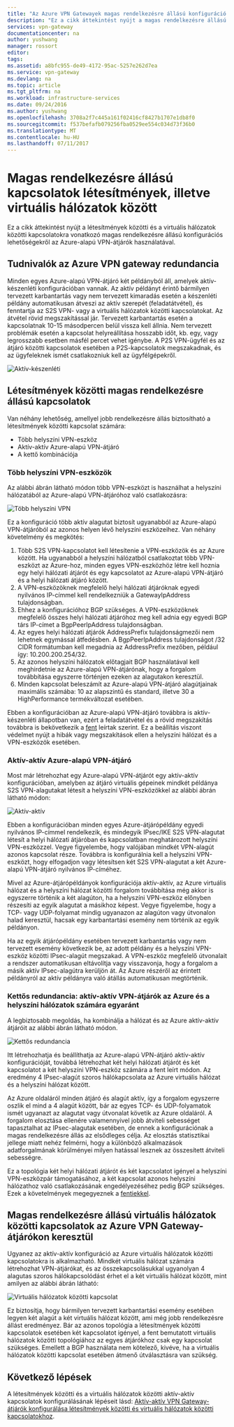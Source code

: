 ```yaml
---
title: "Az Azure VPN Gatewayek magas rendelkezésre állású konfiguráció áttekintése |} Microsoft Docs"
description: "Ez a cikk áttekintést nyújt a magas rendelkezésre állású konfigurációs lehetőségekről az Azure-alapú VPN-átjárók használatával."
services: vpn-gateway
documentationcenter: na
author: yushwang
manager: rossort
editor: 
tags: 
ms.assetid: a8bfc955-de49-4172-95ac-5257e262d7ea
ms.service: vpn-gateway
ms.devlang: na
ms.topic: article
ms.tgt_pltfrm: na
ms.workload: infrastructure-services
ms.date: 09/24/2016
ms.author: yushwang
ms.openlocfilehash: 3708a2f7c445a161f02416cf8427b1707e1db8f0
ms.sourcegitcommit: f537befafb079256fba0529ee554c034d73f36b0
ms.translationtype: MT
ms.contentlocale: hu-HU
ms.lasthandoff: 07/11/2017
---
```

# <a name="highly-available-cross-premises-and-vnet-to-vnet-connectivity"></a>Magas rendelkezésre állású kapcsolatok létesítmények, illetve virtuális hálózatok között
Ez a cikk áttekintést nyújt a létesítmények közötti és a virtuális hálózatok közötti kapcsolatokra vonatkozó magas rendelkezésre állású konfigurációs lehetőségekről az Azure-alapú VPN-átjárók használatával.

## <a name = "activestandby"></a>Tudnivalók az Azure VPN gateway redundancia
Minden egyes Azure-alapú VPN-átjáró két példányból áll, amelyek aktív-készenléti konfigurációban vannak. Az aktív példányt érintő bármilyen tervezett karbantartás vagy nem tervezett kimaradás esetén a készenléti példány automatikusan átveszi az aktív szerepét (feladatátvétel), és fenntartja az S2S VPN- vagy a virtuális hálózatok közötti kapcsolatokat. Az átvétel rövid megszakítással jár. Tervezett karbantartás esetén a kapcsolatnak 10-15 másodpercen belül vissza kell állnia. Nem tervezett problémák esetén a kapcsolat helyreállítása hosszabb időt, kb. egy, vagy legrosszabb esetben másfél percet vehet igénybe. A P2S VPN-ügyfél és az átjáró közötti kapcsolatok esetében a P2S-kapcsolatok megszakadnak, és az ügyfeleknek ismét csatlakozniuk kell az ügyfélgépekről.

![Aktív-készenléti](./media/vpn-gateway-highlyavailable/active-standby.png)

## <a name="highly-available-cross-premises-connectivity"></a>Létesítmények közötti magas rendelkezésre állású kapcsolatok
Van néhány lehetőség, amellyel jobb rendelkezésre állás biztosítható a létesítmények közötti kapcsolat számára:

* Több helyszíni VPN-eszköz
* Aktív-aktív Azure-alapú VPN-átjáró
* A kettő kombinációja

### <a name = "activeactiveonprem"></a>Több helyszíni VPN-eszközök
Az alábbi ábrán látható módon több VPN-eszközt is használhat a helyszíni hálózatából az Azure-alapú VPN-átjáróhoz való csatlakozásra:

![Több helyszíni VPN](./media/vpn-gateway-highlyavailable/multiple-onprem-vpns.png)

Ez a konfiguráció több aktív alagutat biztosít ugyanabból az Azure-alapú VPN-átjáróból az azonos helyen lévő helyszíni eszközeihez. Van néhány követelmény és megkötés:

1. Több S2S VPN-kapcsolatot kell létesítenie a VPN-eszközök és az Azure között. Ha ugyanabból a helyszíni hálózatból csatlakoztat több VPN-eszközt az Azure-hoz, minden egyes VPN-eszközhöz létre kell hoznia egy helyi hálózati átjárót és egy kapcsolatot az Azure-alapú VPN-átjáró és a helyi hálózati átjáró között.
2. A VPN-eszközöknek megfelelő helyi hálózati átjáróknak egyedi nyilvános IP-címmel kell rendelkezniük a GatewayIpAddress tulajdonságban.
3. Ehhez a konfigurációhoz BGP szükséges. A VPN-eszközöknek megfelelő összes helyi hálózati átjáróhoz meg kell adnia egy egyedi BGP társ IP-címet a BgpPeerIpAddress tulajdonságban.
4. Az egyes helyi hálózati átjárók AddressPrefix tulajdonságmezői nem lehetnek egymással átfedésben. A BgpPeerIpAddress tulajdonságot /32 CIDR formátumban kell megadnia az AddressPrefix mezőben, például így: 10.200.200.254/32.
5. Az azonos helyszíni hálózatok előtagjait BGP használatával kell meghirdetnie az Azure-alapú VPN-átjárónak, hogy a forgalom továbbítása egyszerre történjen ezeken az alagutakon keresztül.
6. Minden kapcsolat beleszámít az Azure-alapú VPN-átjáró alagútjainak maximális számába: 10 az alapszintű és standard, illetve 30 a HighPerformance termékváltozat esetében. 

Ebben a konfigurációban az Azure-alapú VPN-átjáró továbbra is aktív-készenléti állapotban van, ezért a feladatátvétel és a rövid megszakítás továbbra is bekövetkezik a [fent](#activestandby) leírtak szerint. Ez a beállítás viszont védelmet nyújt a hibák vagy megszakítások ellen a helyszíni hálózat és a VPN-eszközök esetében.

### <a name="active-active-azure-vpn-gateway"></a>Aktív-aktív Azure-alapú VPN-átjáró
Most már létrehozhat egy Azure-alapú VPN-átjárót egy aktív-aktív konfigurációban, amelyben az átjáró virtuális gépeinek mindkét példánya S2S VPN-alagutakat létesít a helyszíni VPN-eszközökkel az alábbi ábrán látható módon:

![Aktív-aktív](./media/vpn-gateway-highlyavailable/active-active.png)

Ebben a konfigurációban minden egyes Azure-átjárópéldány egyedi nyilvános IP-címmel rendelkezik, és mindegyik IPsec/IKE S2S VPN-alagutat létesít a helyi hálózati átjáróban és kapcsolatban meghatározott helyszíni VPN-eszközzel. Vegye figyelembe, hogy valójában mindkét VPN-alagút azonos kapcsolat része. Továbbra is konfigurálnia kell a helyszíni VPN-eszközt, hogy elfogadjon vagy létesítsen két S2S VPN-alagutat a két Azure-alapú VPN-átjáró nyilvános IP-címéhez.

Mivel az Azure-átjárópéldányok konfigurációja aktív-aktív, az Azure virtuális hálózat és a helyszíni hálózat közötti forgalom továbbítása még akkor is egyszerre történik a két alagúton, ha a helyszíni VPN-eszköz előnyben részesíti az egyik alagutat a másikhoz képest. Vegye figyelembe, hogy a TCP- vagy UDP-folyamat mindig ugyanazon az alagúton vagy útvonalon halad keresztül, hacsak egy karbantartási esemény nem történik az egyik példányon.

Ha az egyik átjárópéldány esetében tervezett karbantartás vagy nem tervezett esemény következik be, az adott példány és a helyszíni VPN-eszköz közötti IPsec-alagút megszakad. A VPN-eszköz megfelelő útvonalait a rendszer automatikusan eltávolítja vagy visszavonja, hogy a forgalom a másik aktív IPsec-alagútra kerüljön át. Az Azure részéről az érintett példányról az aktív példányra való átállás automatikusan megtörténik.

### <a name="dual-redundancy-active-active-vpn-gateways-for-both-azure-and-on-premises-networks"></a>Kettős redundancia: aktív-aktív VPN-átjárók az Azure és a helyszíni hálózatok számára egyaránt
A legbiztosabb megoldás, ha kombinálja a hálózat és az Azure aktív-aktív átjáróit az alábbi ábrán látható módon.

![Kettős redundancia](./media/vpn-gateway-highlyavailable/dual-redundancy.png)

Itt létrehozhatja és beállíthatja az Azure-alapú VPN-átjáró aktív-aktív konfigurációját, továbbá létrehozhat két helyi hálózati átjárót és két kapcsolatot a két helyszíni VPN-eszköz számára a fent leírt módon. Az eredmény 4 IPsec-alagút szoros hálókapcsolata az Azure virtuális hálózat és a helyszíni hálózat között.

Az Azure oldaláról minden átjáró és alagút aktív, így a forgalom egyszerre oszlik el mind a 4 alagút között, bár az egyes TCP- és UDP-folyamatok ismét ugyanazt az alagutat vagy útvonalat követik az Azure oldaláról. A forgalom elosztása ellenére valamennyivel jobb átviteli sebességet tapasztalhat az IPsec-alagutak esetében, de ennek a konfigurációnak a magas rendelkezésre állás az elsődleges célja. Az elosztás statisztikai jellege miatt nehéz felmérni, hogy a különböző alkalmazások adatforgalmának körülményei milyen hatással lesznek az összesített átviteli sebességre.

Ez a topológia két helyi hálózati átjárót és két kapcsolatot igényel a helyszíni VPN-eszközpár támogatásához, a két kapcsolat azonos helyszíni hálózathoz való csatlakozásának engedélyezéséhez pedig BGP szükséges. Ezek a követelmények megegyeznek a [fentiekkel](#activeactiveonprem). 

## <a name="highly-available-vnet-to-vnet-connectivity-through-azure-vpn-gateways"></a>Magas rendelkezésre állású virtuális hálózatok közötti kapcsolatok az Azure VPN Gateway-átjárókon keresztül
Ugyanez az aktív-aktív konfiguráció az Azure virtuális hálózatok közötti kapcsolatokra is alkalmazható. Mindkét virtuális hálózat számára létrehozhat VPN-átjárókat, és az összekapcsolásukkal ugyanolyan 4 alagutas szoros hálókapcsolódást érhet el a két virtuális hálózat között, mint amilyen az alábbi ábrán látható:

![Virtuális hálózatok közötti kapcsolat](./media/vpn-gateway-highlyavailable/vnet-to-vnet.png)

Ez biztosítja, hogy bármilyen tervezett karbantartási esemény esetében legyen két alagút a két virtuális hálózat között, ami még jobb rendelkezésre állást eredményez. Bár az azonos topológia a létesítmények közötti kapcsolatok esetében két kapcsolatot igényel, a fent bemutatott virtuális hálózatok közötti topológiához az egyes átjárókhoz csak egy kapcsolat szükséges. Emellett a BGP használata nem kötelező, kivéve, ha a virtuális hálózatok közötti kapcsolat esetében átmenő útválasztásra van szükség.

## <a name="next-steps"></a>Következő lépések
A létesítmények közötti és a virtuális hálózatok közötti aktív-aktív kapcsolatok konfigurálásának lépéseit lásd: [Aktív-aktív VPN Gateway-átjárók konfigurálása létesítmények közötti és virtuális hálózatok közötti kapcsolatokhoz](vpn-gateway-activeactive-rm-powershell.md).

